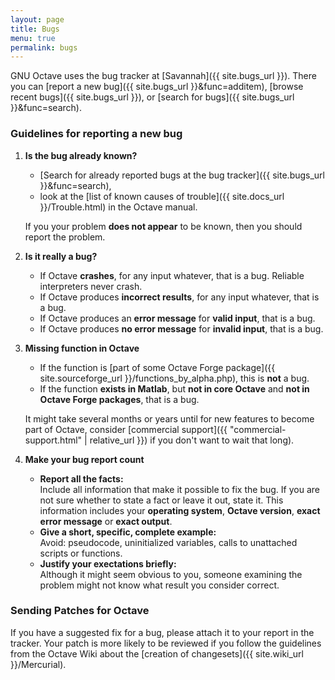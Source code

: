 ```yaml
---
layout: page
title: Bugs
menu: true
permalink: bugs
---
```


GNU Octave uses the bug tracker at [Savannah]({{ site.bugs_url }}).
There you can [report a new bug]({{ site.bugs_url }}&func=additem),
[browse recent bugs]({{ site.bugs_url }}),
or [search for bugs]({{ site.bugs_url }}&func=search).

### Guidelines for reporting a new bug

1. **Is the bug already known?**

   - [Search for already reported bugs at the bug tracker]({{ site.bugs_url }}&func=search),
   - look at the
     [list of known causes of trouble]({{ site.docs_url }}/Trouble.html)
     in the Octave manual.

   <p></p>

   If you your problem **does not appear** to be known,
   then you should report the problem.

2. **Is it really a bug?**

   - If Octave **crashes**, for any input whatever, that is a bug.
     Reliable interpreters never crash.
   - If Octave produces **incorrect results**, for any input whatever,
     that is a bug.
   - If Octave produces an **error message** for **valid input**, that is a bug.
   - If Octave produces **no error message** for **invalid input**,
     that is a bug.

   <p></p>

3. **Missing function in Octave**

   - If the function is
     [part of some Octave Forge package]({{ site.sourceforge_url }}/functions_by_alpha.php),
     this is **not** a bug.
   - If the function **exists in Matlab**,
     but **not in core Octave** and **not in Octave Forge packages**,
     that is a bug.

   <p></p>

   It might take several months or years until for new features to become part
   of Octave, consider
   [commercial support]({{ "commercial-support.html" | relative_url }})
   if you don't want to wait that long).

4. **Make your bug report count**

   - **Report all the facts:**<br>
     Include all information that make it possible to fix the bug.
     If you are not sure whether to state a fact or leave it out, state it.
     This information includes your **operating system**, **Octave version**,
     **exact error message** or **exact output**.
   - **Give a short, specific, complete example:**<br>
     Avoid: pseudocode, uninitialized variables,
     calls to unattached scripts or functions.
   - **Justify your exectations briefly:**<br>
     Although it might seem obvious to you,
     someone examining the problem might not know what result you consider
     correct.


### Sending Patches for Octave

If you have a suggested fix for a bug,
please attach it to your report in the tracker.
Your patch is more likely to be reviewed if you follow the guidelines from the
Octave Wiki about the [creation of changesets]({{ site.wiki_url }}/Mercurial).
